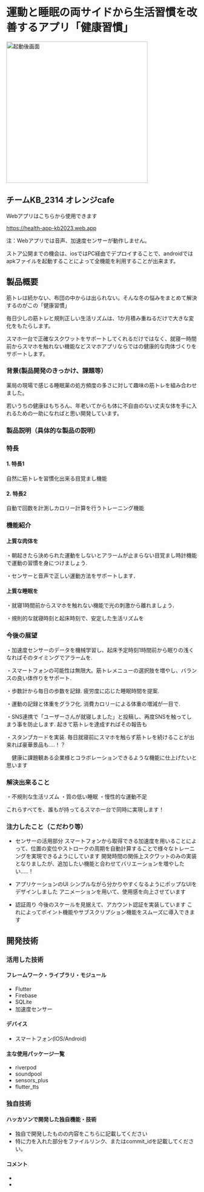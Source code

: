 # 運動と睡眠の両サイドから生活習慣を改善するアプリ「健康習慣」


<img width="373" alt="起動後画面" src="https://github.com/jphacks/KB_2314/assets/89514219/244b716c-cfdc-4131-a7b5-b88c3934c829">


## チームKB_2314 オレンジcafe

Webアプリはこちらから使用できます

https://health-app-kb2023.web.app

注：Webアプリでは音声、加速度センサーが動作しません。

ストア公開までの機会は、iosではPC経由でデプロイすることで、androidではapkファイルを起動することによって全機能を利用することが出来ます。

## 製品概要

筋トレは続かない、布団の中からは出られない。そんな冬の悩みをまとめて解決するのがこの「健康習慣」

毎日少しの筋トレと規則正しい生活リズムは、1か月積み重ねるだけで大きな変化をもたらします。

スマホ一台で正確なスクワットをサポートしてくれるだけではなく、就寝一時間前からスマホを触れない機能などスマホアプリならではの健康的な肉体づくりをサポートします。

### 背景(製品開発のきっかけ、課題等）
薬局の現場で感じる睡眠薬の処方頻度の多さに対して趣味の筋トレを組み合わせました。

若いうちの健康はもちろん、年老いてからも体に不自由のない丈夫な体を手に入れるための一助になればと思い開発しています。

### 製品説明（具体的な製品の説明）

### 特長
#### 1. 特長1
自然に筋トレを習慣化出来る目覚まし機能
#### 2. 特長2
自動で回数を計測しカロリー計算を行うトレーニング機能


### 機能紹介
#### 上質な肉体を
・朝起きたら決められた運動をしないとアラームが止まらない目覚まし時計機能で運動の習慣を身につけましょう.

・センサーと音声で正しい運動方法をサポートします．


#### 上質な睡眠を

・就寝1時間前からスマホを触れない機能で光の刺激から離れましょう．

・規則的な就寝時刻と起床時刻で、安定した生活リズムを

### 今後の展望

・加速度センサーのデータを機械学習し、起床予定時刻1時間前から眠りの浅くなればそのタイミングでアラームを.

・スマートフォンの可能性は無限大。筋トレメニューの選択肢を増やし、バランスの良い体作りをサポート.

・歩数計から毎日の歩数を記録. 疲労度に応じた睡眠時間を提案.

・運動の記録と体重をグラフ化. 消費カロリーによる体重の増減が一目で.

・SNS連携で「ユーザーさんが就寝しました」と投稿し、再度SNSを触ってしまう事を防止します. 起きて筋トレを達成すればその報告も

・スタンプカードを実装. 毎日就寝前にスマホを触らず筋トレを続けることが出来れば豪華景品も....！？

　健康に課題観ある企業様とコラボレーションできるような機能に仕上げたいと思います
 


### 解決出来ること

・不規則な生活リズム
・質の低い睡眠
・慢性的な運動不足

これらすべてを、誰もが持ってるスマホ一台で同時に実現します！

 
 
### 注力したこと（こだわり等）
* センサーの活用部分
  スマートフォンから取得できる加速度を用いることによって、位置の変位やストロークの周期を自動計算することで様々なトレーニングを実現できるようにしています
  開発時間の関係上スクワットのみの実装となりましたが、追加したい機能と合わせてバリエーションを増やしたい.....！
  
* アプリケーションのUI
  シンプルながら分かりやすくなるようにポップなUIをデザインしました
  アニメーションを用いて、使用感を向上させています
  
* 認証周り
  今後のスケールを見据えて、アカウント認証を実装しています
  これによってポイント機能やサブスクリプション機能をスムーズに導入できます
  

## 開発技術
### 活用した技術

#### フレームワーク・ライブラリ・モジュール
* Flutter
* Firebase
* SQLite
* 加速度センサー

#### デバイス
* スマートフォン(IOS/Android)

  

#### 主な使用パッケージ一覧
* riverpod
* soundpool
* sensors_plus
* flutter_tts

### 独自技術
#### ハッカソンで開発した独自機能・技術
* 独自で開発したものの内容をこちらに記載してください
* 特に力を入れた部分をファイルリンク、またはcommit_idを記載してください。

#### コメント
* 
* 
